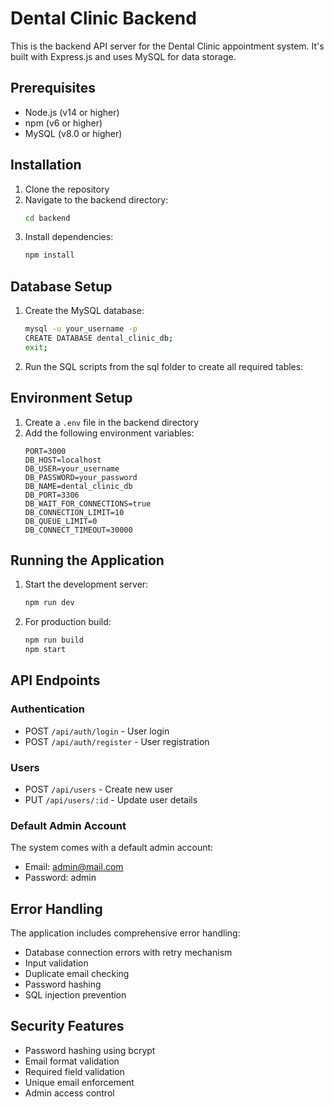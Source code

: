 # Dental Clinic Backend

This is the backend API server for the Dental Clinic appointment system. It's built with Express.js and uses MySQL for data storage.

## Prerequisites

- Node.js (v14 or higher)
- npm (v6 or higher) 
- MySQL (v8.0 or higher)

## Installation

1. Clone the repository
2. Navigate to the backend directory:
   ```bash
   cd backend
   ```
3. Install dependencies:
   ```bash
   npm install
   ```

## Database Setup

1. Create the MySQL database:
   ```bash
   mysql -u your_username -p
   CREATE DATABASE dental_clinic_db;
   exit;
   ```

2. Run the SQL scripts from the sql folder to create all required tables:


## Environment Setup

1. Create a `.env` file in the backend directory
2. Add the following environment variables:
   ```
   PORT=3000
   DB_HOST=localhost
   DB_USER=your_username
   DB_PASSWORD=your_password
   DB_NAME=dental_clinic_db
   DB_PORT=3306
   DB_WAIT_FOR_CONNECTIONS=true
   DB_CONNECTION_LIMIT=10
   DB_QUEUE_LIMIT=0
   DB_CONNECT_TIMEOUT=30000
   ```

## Running the Application

1. Start the development server:
   ```bash
   npm run dev
   ```

2. For production build:
   ```bash
   npm run build
   npm start
   ```

## API Endpoints

### Authentication
- POST `/api/auth/login` - User login
- POST `/api/auth/register` - User registration

### Users
- POST `/api/users` - Create new user
- PUT `/api/users/:id` - Update user details

### Default Admin Account
The system comes with a default admin account:
- Email: admin@mail.com
- Password: admin

## Error Handling

The application includes comprehensive error handling:
- Database connection errors with retry mechanism
- Input validation
- Duplicate email checking
- Password hashing
- SQL injection prevention

## Security Features

- Password hashing using bcrypt
- Email format validation
- Required field validation
- Unique email enforcement
- Admin access control
